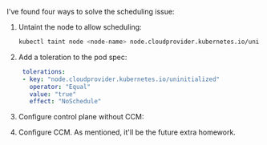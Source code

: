 I've found four ways to solve the scheduling issue:
1. Untaint the node to allow scheduling:
   ```bash
   kubectl taint node <node-name> node.cloudprovider.kubernetes.io/uninitialized-
   ```

2. Add a toleration to the pod spec:
   ```yaml
    tolerations:
    - key: "node.cloudprovider.kubernetes.io/uninitialized"
      operator: "Equal"
      value: "true"
      effect: "NoSchedule"
   ```

3. Configure control plane without CCM:

4. Configure CCM. As mentioned, it'll be the future extra homework.
